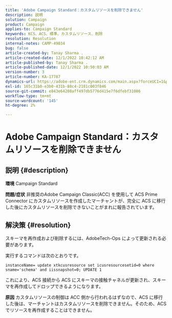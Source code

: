 ```yaml
---
title: 'Adobe Campaign Standard：カスタムリソースを削除できません'
description: 説明
solution: Campaign
product: Campaign
applies-to: Campaign Standard
keywords: KCS、ACS、標準、カスタムリソース、削除
resolution: Resolution
internal-notes: CAMP-49034
bug: false
article-created-by: Tanay Sharma .
article-created-date: 12/1/2022 10:42:12 AM
article-published-by: Tanay Sharma .
article-published-date: 12/1/2022 10:50:03 AM
version-number: 3
article-number: KA-17787
dynamics-url: https://adobe-ent.crm.dynamics.com/main.aspx?forceUCI=1&pagetype=entityrecord&etn=knowledgearticle&id=45b12fca-6471-ed11-9562-6045bd006239
exl-id: 165c31b0-e3b0-431b-88c4-2181c003f846
source-git-commit: e843e64208aff497db5776d415e7f6dfebf31086
workflow-type: tm+mt
source-wordcount: '145'
ht-degree: 2%

---
```


# Adobe Campaign Standard：カスタムリソースを削除できません

## 説明 {#description}

<b>環境</b>
Campaign Standard


<b>問題/症状</b>
非推奨のAdobe Campaign Classic(ACC) を使用して ACS Prime Connector にカスタムリソースを作成したマーチャントが、完全に ACS に移行した後にカスタムリソースを削除できないことがまれに報告されています。


## 解決策 {#resolution}


スキーマを再作成および削除するには、AdobeTech-Ops によって更新される必要があります。

実行するコマンドは次のとおりです。

`instanceName= update xtkcusresource set icusresourcesetid=0 where sname='schema' and iissnapshot=0; UPDATE 1`

これにより、ACS 接続から ACS にスキーマの接触チャネルが更新され、スキーマを再作成してドロップできるようになります。


<b>原因</b>
カスタムリソースの制御は ACC 側から行われるはずなので、ACS に移行した後は、マーチャントはカスタムリソースを削除できません。そのため、ACS でリソースを再作成することはできません。
